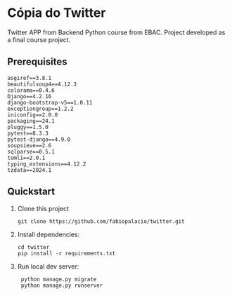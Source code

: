 # Cópia do Twitter 

Twitter APP from Backend Python course from EBAC.
Project developed as a final course project.

## Prerequisites

```
asgiref==3.8.1
beautifulsoup4==4.12.3
colorama==0.4.6
Django==4.2.16
django-bootstrap-v5==1.0.11
exceptiongroup==1.2.2
iniconfig==2.0.0
packaging==24.1
pluggy==1.5.0
pytest==8.3.3
pytest-django==4.9.0
soupsieve==2.6
sqlparse==0.5.1
tomli==2.0.1
typing_extensions==4.12.2
tzdata==2024.1

```

## Quickstart

1. Clone this project

   ```shell
   git clone https://github.com/fabiopalacio/twitter.git
   ```

2. Install dependencies:

   ```shell
   cd twitter
   pip install -r requirements.txt
   ```

3. Run local dev server:

   ```shell
    python manage.py migrate
    python manage.py runserver
   ```
   
